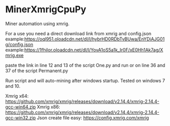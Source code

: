 # MinerXmrigCpuPy
Miner automation using xmrig.

For a use you need a direct download link from xmrig and config.json
example:https://oql951.oloadcdn.net/dl/l/hybrHD0RDbTvBUwa/EnYDiAJG01g/config.json
example:https://1fhjlor.oloadcdn.net/dl/l/YovA1oS5a1k_Ir0F/xE0Hh1Ak7ag/Xmrig.exe

paste the link in line 12 and 13 of the script One.py and run or on line 36 and 37 of the script Permanent.py

Run script and will auto-mining after windows startup.
Tested on windows 7 and 10.


Xmrig x64: https://github.com/xmrig/xmrig/releases/download/v2.14.4/xmrig-2.14.4-gcc-win64.zip
Xmrig x86: https://github.com/xmrig/xmrig/releases/download/v2.14.4/xmrig-2.14.4-gcc-win32.zip
Json create file easy:      https://config.xmrig.com/xmrig
